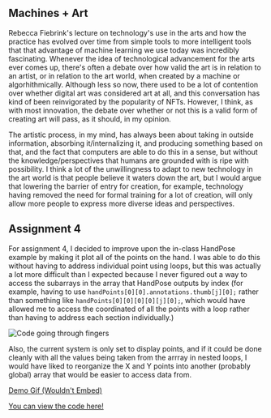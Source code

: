 ## Machines + Art

Rebecca Fiebrink's lecture on technology's use in the arts and how the practice has evolved over time from simple tools to more intelligent tools that that advantage of machine learning we use today was incredibly fascinating. Whenever the idea of technological advancement for the arts ever comes up, there's often a debate over how valid the art is in relation to an artist, or in relation to the art world, when created by a machine or algorhithmically. Although less so now, there used to be a lot of contention over whether digital art was considered art at all, and this conversation has kind of been reinvigorated by the popularity of NFTs. However, I think, as with most innovation, the debate over whether or not this is a valid form of creating art will pass, as it should, in my opinion.

The artistic process, in my mind, has always been about taking in outside information, absorbing it/internalizing it, and producing something based on that, and the fact that computers are able to do this in a sense, but without the knowledge/perspectives that humans are grounded with is ripe with possibility. I think a lot of the unwillingness to adapt to new technology in the art world is that people believe it waters down the art, but I would argue that lowering the barrier of entry for creation, for example, technology having removed the need for formal training for a lot of creation, will only allow more people to express more diverse ideas and perspectives.

## Assignment 4
For assignment 4, I decided to improve upon the in-class HandPose example by making it plot all of the points on the hand. I was able to do this without having to address individual point using loops, but this was actually a lot more difficult than I expected because I never figured out a way to access the subarrays in the array that HandPose outputs by index (for example, having to use ```handPoints[0][0].annotations.thumb[j][0];``` rather than something like ```handPoints[0][0][0][0][j][0];```, which would have allowed me to access the coordinated of all the points with a loop rather than having to address each section individually.)

![Code going through fingers](https://i.imgur.com/ZubzV7L.png)

Also, the current system is only set to display points, and if it could be done cleanly with all the values being taken from the arrray in nested loops, I would have liked to reorganize the X and Y points into another (probably global) array that would be easier to access data from.

[Demo Gif (Wouldn't Embed)](https://i.imgur.com/cIeP8wI.gif)

[You can view the code here!](https://editor.p5js.org/kwc9225/sketches/kzUZ-PKpb)
